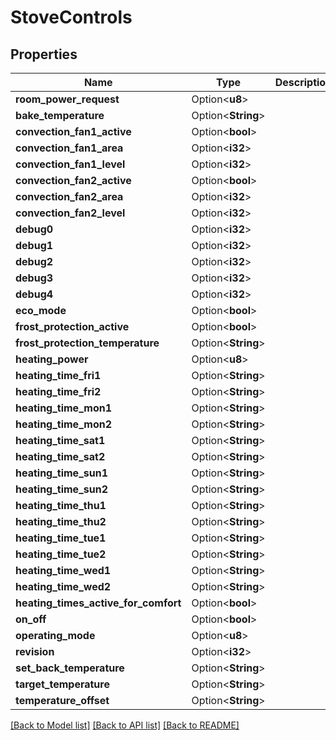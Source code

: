 # StoveControls

## Properties

Name | Type | Description | Notes
------------ | ------------- | ------------- | -------------
**room_power_request** | Option<**u8**> |  | [optional]
**bake_temperature** | Option<**String**> |  | [optional]
**convection_fan1_active** | Option<**bool**> |  | [optional]
**convection_fan1_area** | Option<**i32**> |  | [optional]
**convection_fan1_level** | Option<**i32**> |  | [optional]
**convection_fan2_active** | Option<**bool**> |  | [optional]
**convection_fan2_area** | Option<**i32**> |  | [optional]
**convection_fan2_level** | Option<**i32**> |  | [optional]
**debug0** | Option<**i32**> |  | [optional]
**debug1** | Option<**i32**> |  | [optional]
**debug2** | Option<**i32**> |  | [optional]
**debug3** | Option<**i32**> |  | [optional]
**debug4** | Option<**i32**> |  | [optional]
**eco_mode** | Option<**bool**> |  | [optional]
**frost_protection_active** | Option<**bool**> |  | [optional]
**frost_protection_temperature** | Option<**String**> |  | [optional]
**heating_power** | Option<**u8**> |  | [optional]
**heating_time_fri1** | Option<**String**> |  | [optional]
**heating_time_fri2** | Option<**String**> |  | [optional]
**heating_time_mon1** | Option<**String**> |  | [optional]
**heating_time_mon2** | Option<**String**> |  | [optional]
**heating_time_sat1** | Option<**String**> |  | [optional]
**heating_time_sat2** | Option<**String**> |  | [optional]
**heating_time_sun1** | Option<**String**> |  | [optional]
**heating_time_sun2** | Option<**String**> |  | [optional]
**heating_time_thu1** | Option<**String**> |  | [optional]
**heating_time_thu2** | Option<**String**> |  | [optional]
**heating_time_tue1** | Option<**String**> |  | [optional]
**heating_time_tue2** | Option<**String**> |  | [optional]
**heating_time_wed1** | Option<**String**> |  | [optional]
**heating_time_wed2** | Option<**String**> |  | [optional]
**heating_times_active_for_comfort** | Option<**bool**> |  | [optional]
**on_off** | Option<**bool**> |  | [optional]
**operating_mode** | Option<**u8**> |  | [optional]
**revision** | Option<**i32**> |  | [optional]
**set_back_temperature** | Option<**String**> |  | [optional]
**target_temperature** | Option<**String**> |  | [optional]
**temperature_offset** | Option<**String**> |  | [optional]

[[Back to Model list]](../README.md#documentation-for-models) [[Back to API list]](../README.md#documentation-for-api-endpoints) [[Back to README]](../README.md)



